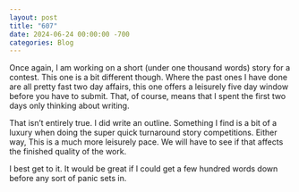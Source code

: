 ```yaml
---
layout: post
title: "607"
date: 2024-06-24 00:00:00 -700
categories: Blog 
---
```


Once again, I am working on a short (under one thousand words) story for a contest. This one is a bit different though. Where the past ones I have done are all pretty fast two day affairs, this one offers a leisurely five day window before you have to submit. That, of course, means that I spent the first two days only thinking about writing.

That isn’t entirely true. I did write an outline. Something I find is a bit of a luxury when doing the super quick turnaround story competitions. Either way, This is a much more leisurely pace. We will have to see if that affects the finished quality of the work. 

I best get to it. It would be great if I could get a few hundred words down before any sort of panic sets in.
